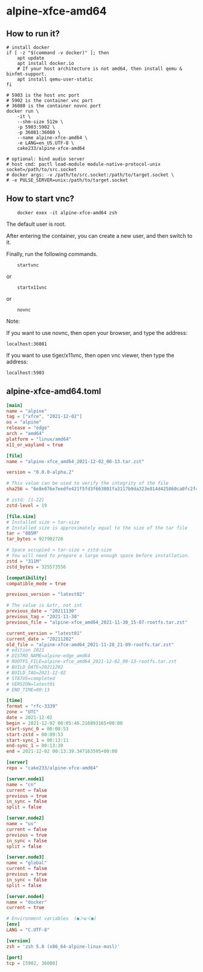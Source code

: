 # alpine-xfce-amd64

## How to run it?

```shell
# install docker
if [ -z "$(command -v docker)" ]; then
    apt update
    apt install docker.io
    # If your host architecture is not amd64, then install qemu & binfmt-support.
    apt install qemu-user-static
fi

# 5903 is the host vnc port
# 5902 is the container vnc port
# 36080 is the container novnc port
docker run \
    -it \
    --shm-size 512m \
    -p 5903:5902 \
    -p 36081:36080 \
    --name alpine-xfce-amd64 \
    -e LANG=en_US.UTF-8 \
    cake233/alpine-xfce-amd64

# optional: bind audio server
# host cmd: pactl load-module module-native-protocol-unix socket=/path/to/src.socket
# docker args: -v /path/to/src.socket:/path/to/target.socket \
# -e PULSE_SERVER=unix:/path/to/target.socket

```

## How to start vnc?

```shell
    docker exex -it alpine-xfce-amd64 zsh
```

The default user is root.

After entering the container, you can create a new user, and then switch to it.

Finally, run the following commands.

```shell
    startvnc
```

or

```shell
    startx11vnc
```

or

```shell
    novnc
```

Note:

If you want to use novnc, then open your browser, and type the address:

```
localhost:36081
```

If you want to use tiger/x11vnc, then open vnc viewer, then type the address:

```
localhost:5903
```

## alpine-xfce-amd64.toml

```toml
[main]
name = "alpine"
tag = ["xfce", "2021-12-02"]
os = "alpine"
release = "edge"
arch = "amd64"
platform = "linux/amd64"
x11_or_wayland = true

[file]
name = "alpine-xfce_amd64_2021-12-02_00-13.tar.zst"

version = "0.0.0-alpha.2"

# This value can be used to verify the integrity of the file
sha256 = "6e8e076e7eedfe421f5fd3f663801fa3117b9da323e814d425860ca0fc2f4a62"

# zstd: [1-22]
zstd-level = 19

[file.size]
# Installed size ≈ tar-size
# Installed size is approximately equal to the size of the tar file
tar = "885M"
tar_bytes = 927902720

# Space occupied ≈ tar-size + zstd-size
# You will need to prepare a large enough space before installation.
zstd = "311M"
zstd_bytes = 325573556

[compatibility]
compatible_mode = true

previous_version = "latest02"

# The value is &str, not int
previous_date = "20211130"
previous_tag = "2021-11-30"
previous_file = "alpine-xfce_amd64_2021-11-30_15-07-rootfs.tar.zst"

current_version = "latest01"
current_date = "20211202"
old_file = "alpine-xfce-amd64_2021-11-28_21-09-rootfs.tar.zst"
# edition 2021
# DISTRO_NAME=alpine-edge_amd64
# ROOTFS_FILE=alpine-xfce_amd64_2021-12-02_00-13-rootfs.tar.zst
# BUILD_DATE=20211202
# BUILD_TAG=2021-12-02
# STATUS=completed
# VERSION=latest01
# END_TIME=00:13

[time]
format = "rfc-3339"
zone = "UTC"
date = 2021-12-02
begin = 2021-12-02 00:05:46.216893165+00:00
start-sync_0 = 00:08:53
start-zstd = 00:09:53
start-sync_1 = 00:13:11
end-sync_1 = 00:13:39
end = 2021-12-02 00:13:39.347163595+00:00

[server]
repo = "cake233/alpine-xfce-amd64"

[server.node1]
name = "cn"
current = false
previous = true
in_sync = false
split = false

[server.node2]
name = "us"
current = false
previous = true
in_sync = false
split = false

[server.node3]
name = "global"
current = false
previous = true
in_sync = false
split = false

[server.node4]
name = "docker"
current = true

# Environment variables  (●＞ω＜●)
[env]
LANG = "C.UTF-8"

[version]
zsh = 'zsh 5.8 (x86_64-alpine-linux-musl)'

[port]
tcp = [5902, 36080]
```

